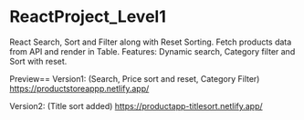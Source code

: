 # ReactProject_Level1
React Search, Sort and Filter along with Reset Sorting. Fetch products data from API and render in Table. Features: Dynamic search, Category filter and Sort with reset.

Preview==
Version1:
(Search, Price sort and reset, Category Filter)
https://productstoreappp.netlify.app/

Version2:
(Title sort added)
https://productapp-titlesort.netlify.app/
